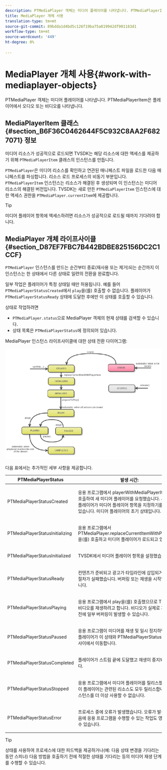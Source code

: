 ```yaml
---
description: PTMediaPlayer 객체는 미디어 플레이어를 나타냅니다. PTMediaPlayerItem은 플레이어에서 오디오 또는 비디오를 나타냅니다.
title: MediaPlayer 개체 사용
translation-type: tm+mt
source-git-commit: 89bdda1d4bd5c126f19ba75a819942df901183d1
workflow-type: tm+mt
source-wordcount: '449'
ht-degree: 0%

---
```



# MediaPlayer 개체 사용{#work-with-mediaplayer-objects}

PTMediaPlayer 객체는 미디어 플레이어를 나타냅니다. PTMediaPlayerItem은 플레이어에서 오디오 또는 비디오를 나타냅니다.

## MediaPlayerItem 클래스 {#section_B6F36C0462644F5C932C8AA2F6827071} 정보

미디어 리소스가 성공적으로 로드되면 TVSDK는 해당 리소스에 대한 액세스를 제공하기 위해 `PTMediaPlayerItem` 클래스의 인스턴스를 만듭니다.

`PTMediaPlayer`은 미디어 리소스를 확인하고 연관된 매니페스트 파일을 로드한 다음 매니페스트를 파싱합니다. 리소스 로드 프로세스의 비동기 부분입니다. `PTMediaPlayerItem` 인스턴스는 리소스가 해결된 후 생성되며 이 인스턴스는 미디어 리소스의 해결된 버전입니다. TVSDK는 새로 만든 `PTMediaPlayerItem` 인스턴스에 대한 액세스 권한을 `PTMediaPlayer.currentItem`에 제공합니다.

>[!TIP]
>
>미디어 플레이어 항목에 액세스하려면 리소스가 성공적으로 로드될 때까지 기다려야 합니다.

## MediaPlayer 개체 라이프사이클 {#section_D87EF7FBC7B442BDBE825156DC2C1CCF}

`PTMediaPlayer` 인스턴스를 만드는 순간부터 종료(재사용 또는 제거)되는 순간까지 이 인스턴스는 한 상태에서 다른 상태로 일련의 전환을 완료합니다.

일부 작업은 플레이어가 특정 상태일 때만 허용됩니다. 예를 들어 `PTMediaPlayerStatusCreated`에서 `play`을(를) 호출할 수 없습니다. 플레이어가 `PTMediaPlayerStatusReady` 상태에 도달한 후에만 이 상태를 호출할 수 있습니다.

상태로 작업하려면

* `PTMediaPlayer.status`으로 MediaPlayer 객체의 현재 상태를 검색할 수 있습니다.
* 상태 목록은 `PTMediaPlayerStatus`에 정의되어 있습니다.

MediaPlayer 인스턴스 라이프사이클에 대한 상태 전환 다이어그램:
<!--<a id="fig_1C55DE3F186F4B36AFFDCDE90379534C"></a>-->

![](assets/player-state-transitions-diagram-ios2_web.png)

다음 표에서는 추가적인 세부 사항을 제공합니다.

<table id="table_426F0093E4214EA88CD72A7796B58DFD"> 
 <thead> 
  <tr> 
   <th colname="col1" class="entry"> PTMediaPlayerStatus </th> 
   <th colname="col2" class="entry"> 발생 시간: </th> 
  </tr> 
 </thead>
 <tbody> 
  <tr> 
   <td colname="col1"> <p><span class="codeph"> PTMediaPlayerStatusCreated</span> </p> </td> 
   <td colname="col2"> <p>응용 프로그램에서 <span class="codeph"> playerWithMediaPlayerItem</span>을(를) 호출하여 새 미디어 플레이어를 요청했습니다. 새로 만든 플레이어가 미디어 플레이어 항목을 지정하기를 기다리고 있습니다. 미디어 플레이어의 초기 상태입니다. </p> </td> 
  </tr> 
  <tr> 
   <td colname="col1"> <p> <span class="codeph"> PTMediaPlayerStatusInitializing</span> </p> </td> 
   <td colname="col2"> <p>응용 프로그램에서 <span class="codeph"> PTMediaPlayer.replaceCurrentItemWithPlayerItem</span>을(를) 호출하고 미디어 플레이어가 로드되고 있습니다. </p> </td> 
  </tr> 
  <tr> 
   <td colname="col1"> <p><span class="codeph"> PTMediaPlayerStatusInitialized</span> </p> </td> 
   <td colname="col2"> <p>TVSDK에서 미디어 플레이어 항목을 설정했습니다. </p> </td> 
  </tr> 
  <tr> 
   <td colname="col1"> <p> <span class="codeph"> PTMediaPlayerStatusReady</span> </p> </td> 
   <td colname="col2"> <p>컨텐츠가 준비되고 광고가 타임라인에 삽입되거나 광고 절차가 실패했습니다. 버퍼링 또는 재생을 시작할 수 있습니다. </p> </td> 
  </tr> 
  <tr> 
   <td colname="col1"> <p><span class="codeph"> PTMediaPlayerStatusPlaying</span> </p> </td> 
   <td colname="col2"> <p>응용 프로그램에서 <span class="codeph"> play</span>을(를) 호출했으므로 TVSDK가 비디오를 재생하려고 합니다. 비디오가 실제로 재생되기 전에 일부 버퍼링이 발생할 수 있습니다. </p> </td> 
  </tr> 
  <tr> 
   <td colname="col1"> <p><span class="codeph"> PTMediaPlayerStatusPaused</span> </p> </td> 
   <td colname="col2"> <p>응용 프로그램이 미디어를 재생 및 일시 정지하면 미디어 플레이어가 이 상태와 <span class="codeph"> PTMediaPlayerStatusPlaying</span> 사이에서 이동합니다. </p> </td> 
  </tr> 
  <tr> 
   <td colname="col1"> <p><span class="codeph"> PTMediaPlayerStatusCompleted</span> </p> </td> 
   <td colname="col2"> <p>플레이어가 스트림 끝에 도달했고 재생이 중지되었습니다. </p> </td> 
  </tr> 
  <tr> 
   <td colname="col1"> <p><span class="codeph"> PTMediaPlayerStatusStopped</span> </p> </td> 
   <td colname="col2"> <p>응용 프로그램에서 미디어 플레이어를 릴리스했습니다. 이 플레이어는 관련된 리소스도 모두 릴리스합니다. 이 인스턴스를 더 이상 사용할 수 없습니다. </p> </td> 
  </tr> 
  <tr> 
   <td colname="col1"> <p><span class="codeph"> PTMediaPlayerStatusError</span> </p> </td> 
   <td colname="col2"> <p>프로세스 중에 오류가 발생했습니다. 오류가 발생하면 다음에 응용 프로그램을 수행할 수 있는 작업도 영향을 받을 수 있습니다. </p> </td> 
  </tr> 
 </tbody> 
</table>

>[!TIP]
>
>상태를 사용하여 프로세스에 대한 피드백을 제공하거나(예: 다음 상태 변경을 기다리는 동안 스피너) 다음 방법을 호출하기 전에 적절한 상태를 기다리는 등의 미디어 재생 단계를 수행할 수 있습니다.

